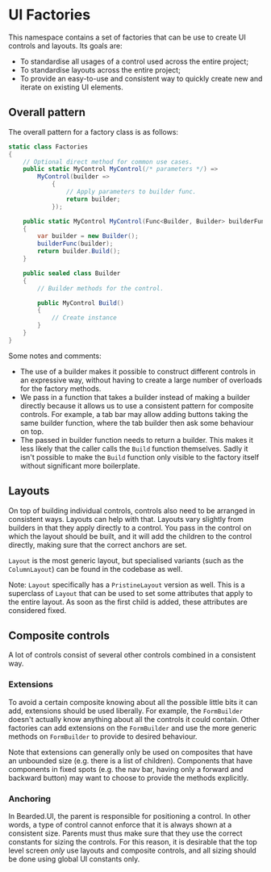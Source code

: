 # UI Factories
This namespace contains a set of factories that can be use to create UI controls and layouts. Its goals are:

* To standardise all usages of a control used across the entire project;
* To standardise layouts across the entire project;
* To provide an easy-to-use and consistent way to quickly create new and iterate on existing UI elements.

## Overall pattern
The overall pattern for a factory class is as follows:

```csharp
static class Factories
{
    // Optional direct method for common use cases.
    public static MyControl MyControl(/* parameters */) =>
        MyControl(builder =>
            {
                // Apply parameters to builder func.
                return builder;
            });

    public static MyControl MyControl(Func<Builder, Builder> builderFunc)
    {
        var builder = new Builder();
        builderFunc(builder);
        return builder.Build();
    }

    public sealed class Builder
    {
        // Builder methods for the control.

        public MyControl Build()
        {
            // Create instance
        }
    }
}
```

Some notes and comments:

* The use of a builder makes it possible to construct different controls in an expressive way, without having to create a large number of overloads for the factory methods.
* We pass in a function that takes a builder instead of making a builder directly because it allows us to use a consistent pattern for composite controls. For example, a tab bar may allow adding buttons taking the same builder function, where the tab builder then ask some behaviour on top.
* The passed in builder function needs to return a builder. This makes it less likely that the caller calls the `Build` function themselves. Sadly it isn't possible to make the `Build` function only visible to the factory itself without significant more boilerplate.

## Layouts
On top of building individual controls, controls also need to be arranged in consistent ways. Layouts can help with that. Layouts vary slightly from builders in that they apply directly to a control. You pass in the control on which the layout should be built, and it will add the children to the control directly, making sure that the correct anchors are set.

`Layout` is the most generic layout, but specialised variants (such as the `ColumnLayout`) can be found in the codebase as well.

Note: `Layout` specifically has a `PristineLayout` version as well. This is a superclass of `Layout` that can be used to set some attributes that apply to the entire layout. As soon as the first child is added, these attributes are considered fixed.

## Composite controls
A lot of controls consist of several other controls combined in a consistent way.

### Extensions
To avoid a certain composite knowing about all the possible little bits it can add, extensions should be used liberally. For example, the `FormBuilder` doesn't actually know anything about all the controls it could contain. Other factories can add extensions on the `FormBuilder` and use the more generic methods on `FormBuilder` to provide to desired behaviour.

Note that extensions can generally only be used on composites that have an unbounded size (e.g. there is a list of children). Components that have components in fixed spots (e.g. the nav bar, having only a forward and backward button) may want to choose to provide the methods explicitly.

### Anchoring
In Bearded.UI, the parent is responsible for positioning a control. In other words, a type of control cannot enforce that it is always shown at a consistent size. Parents must thus make sure that they use the correct constants for sizing the controls. For this reason, it is desirable that the top level screen _only_ use layouts and composite controls, and all sizing should be done using global UI constants only.
